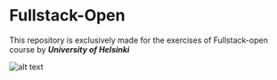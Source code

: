 # Fullstack-Open

This repository is exclusively made for the exercises of Fullstack-open course by ***University of Helsinki***

![alt text](https://courses.helsinki.fi/sites/default/files/styles/large_with_manualcrop/public/course-header-images/fullstack_0_0.png?itok=AqHMop4Z)
